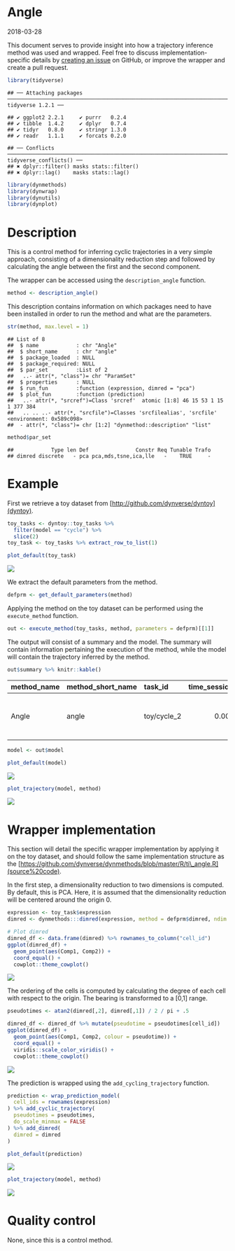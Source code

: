 Angle
================
2018-03-28

This document serves to provide insight into how a trajectory inference method was used and wrapped. Feel free to discuss implementation-specific details by [creating an issue](https://github.com/dynverse/dynmethods/issues) on GitHub, or improve the wrapper and create a pull request.

``` r
library(tidyverse)
```

    ## ── Attaching packages ─────────────────────────────────────────────────────────────────────────────────────────────────────────────────────────────────────────────────────────────────────────────────────────────────────────────── tidyverse 1.2.1 ──

    ## ✔ ggplot2 2.2.1     ✔ purrr   0.2.4
    ## ✔ tibble  1.4.2     ✔ dplyr   0.7.4
    ## ✔ tidyr   0.8.0     ✔ stringr 1.3.0
    ## ✔ readr   1.1.1     ✔ forcats 0.2.0

    ## ── Conflicts ────────────────────────────────────────────────────────────────────────────────────────────────────────────────────────────────────────────────────────────────────────────────────────────────────────────────── tidyverse_conflicts() ──
    ## ✖ dplyr::filter() masks stats::filter()
    ## ✖ dplyr::lag()    masks stats::lag()

``` r
library(dynmethods)
library(dynwrap)
library(dynutils)
library(dynplot)
```

Description
===========

This is a control method for inferring cyclic trajectories in a very simple approach, consisting of a dimensionality reduction step and followed by calculating the angle between the first and the second component.

The wrapper can be accessed using the `description_angle` function.

``` r
method <- description_angle()
```

This description contains information on which packages need to have been installed in order to run the method and what are the parameters.

``` r
str(method, max.level = 1)
```

    ## List of 8
    ##  $ name            : chr "Angle"
    ##  $ short_name      : chr "angle"
    ##  $ package_loaded  : NULL
    ##  $ package_required: NULL
    ##  $ par_set         :List of 2
    ##   ..- attr(*, "class")= chr "ParamSet"
    ##  $ properties      : NULL
    ##  $ run_fun         :function (expression, dimred = "pca")  
    ##  $ plot_fun        :function (prediction)  
    ##   ..- attr(*, "srcref")=Class 'srcref'  atomic [1:8] 46 15 53 1 15 1 377 384
    ##   .. .. ..- attr(*, "srcfile")=Classes 'srcfilealias', 'srcfile' <environment: 0x589c098> 
    ##  - attr(*, "class")= chr [1:2] "dynmethod::description" "list"

``` r
method$par_set
```

    ##            Type len Def               Constr Req Tunable Trafo
    ## dimred discrete   - pca pca,mds,tsne,ica,lle   -    TRUE     -

Example
=======

First we retrieve a toy dataset from [http://github.com/dynverse/dyntoy](dyntoy).

``` r
toy_tasks <- dyntoy::toy_tasks %>% 
  filter(model == "cycle") %>% 
  slice(2)
toy_task <- toy_tasks %>% extract_row_to_list(1)

plot_default(toy_task)
```

![](angle_files/figure-markdown_github/unnamed-chunk-5-1.png)

We extract the default parameters from the method.

``` r
defprm <- get_default_parameters(method)
```

Applying the method on the toy dataset can be performed using the `execute_method` function.

``` r
out <- execute_method(toy_tasks, method, parameters = defprm)[[1]]
```

The output will consist of a summary and the model. The summary will contain information pertaining the execution of the method, while the model will contain the trajectory inferred by the method.

``` r
out$summary %>% knitr::kable()
```

| method\_name | method\_short\_name | task\_id     |  time\_sessionsetup|  time\_preprocessing|  time\_method|  time\_postprocessing|  time\_wrapping|  time\_sessioncleanup| error |  num\_files\_created|  num\_setseed\_calls| prior\_df                                                   |
|:-------------|:--------------------|:-------------|-------------------:|--------------------:|-------------:|---------------------:|---------------:|---------------------:|:------|--------------------:|--------------------:|:------------------------------------------------------------|
| Angle        | angle               | toy/cycle\_2 |           0.0028157|             9.32e-05|     0.0057244|             0.1609828|       0.0001738|             0.0005841| NULL  |                    0|                    0| list(prior\_type = logical(0), prior\_names = character(0)) |

``` r
model <- out$model 

plot_default(model)
```

![](angle_files/figure-markdown_github/unnamed-chunk-8-1.png)

``` r
plot_trajectory(model, method)
```

![](angle_files/figure-markdown_github/unnamed-chunk-8-2.png)

Wrapper implementation
======================

This section will detail the specific wrapper implementation by applying it on the toy dataset, and should follow the same implementation structure as the [https://github.com/dynverse/dynmethods/blob/master/R/ti\_angle.R](source%20code).

In the first step, a dimensionality reduction to two dimensions is computed. By default, this is PCA. Here, it is assumed that the dimensionality reduction will be centered around the origin 0.

``` r
expression <- toy_task$expression
dimred <- dynmethods:::dimred(expression, method = defprm$dimred, ndim = 2)

# Plot dimred
dimred_df <- data.frame(dimred) %>% rownames_to_column("cell_id")
ggplot(dimred_df) + 
  geom_point(aes(Comp1, Comp2)) + 
  coord_equal() +
  cowplot::theme_cowplot()
```

![](angle_files/figure-markdown_github/unnamed-chunk-9-1.png)

The ordering of the cells is computed by calculating the degree of each cell with respect to the origin. The bearing is transformed to a \[0,1\] range.

``` r
pseudotimes <- atan2(dimred[,2], dimred[,1]) / 2 / pi + .5

dimred_df <- dimred_df %>% mutate(pseudotime = pseudotimes[cell_id])
ggplot(dimred_df) +
  geom_point(aes(Comp1, Comp2, colour = pseudotime)) +
  coord_equal() + 
  viridis::scale_color_viridis() +
  cowplot::theme_cowplot()
```

![](angle_files/figure-markdown_github/unnamed-chunk-10-1.png)

The prediction is wrapped using the `add_cycling_trajectory` function.

``` r
prediction <- wrap_prediction_model(
  cell_ids = rownames(expression)
) %>% add_cyclic_trajectory(
  pseudotimes = pseudotimes,
  do_scale_minmax = FALSE
) %>% add_dimred(
  dimred = dimred
)

plot_default(prediction)
```

![](angle_files/figure-markdown_github/unnamed-chunk-11-1.png)

``` r
plot_trajectory(model, method)
```

![](angle_files/figure-markdown_github/unnamed-chunk-11-2.png)

Quality control
===============

None, since this is a control method.
